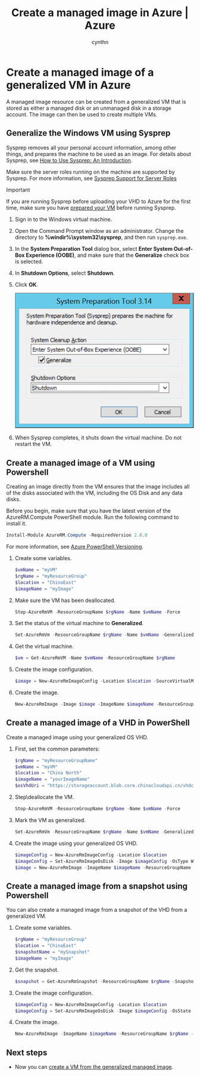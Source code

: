﻿---
title: Create a managed image in Azure | Azure
description: Create a managed image of a generalized VM or VHD in Azure. Images can be used to create multiple VMs that use managed disks. 
services: virtual-machines-windows
documentationcenter: ''
author: cynthn
manager: timlt
editor: ''
tags: azure-resource-manager

ms.assetid: 
ms.service: virtual-machines-windows
ms.workload: infrastructure-services
ms.tgt_pltfrm: vm-windows
ms.devlang: na
ms.topic: article
origin.date: 02/27/2017
ms.date: 07/10/2017
ms.author: v-dazen

---
# Create a managed image of a generalized VM in Azure

A managed image resource can be created from a generalized VM that is stored as either a managed disk or an unmanaged disk in a storage account. The image can then be used to create multiple VMs. 

## Generalize the Windows VM using Sysprep

Sysprep removes all your personal account information, among other things, and prepares the machine to be used as an image. For details about Sysprep, see [How to Use Sysprep: An Introduction](http://technet.microsoft.com/library/bb457073.aspx).

Make sure the server roles running on the machine are supported by Sysprep. For more information, see [Sysprep Support for Server Roles](https://msdn.microsoft.com/windows/hardware/commercialize/manufacture/desktop/sysprep-support-for-server-roles)

> [!IMPORTANT]
> If you are running Sysprep before uploading your VHD to Azure for the first time, make sure you have [prepared your VM](prepare-for-upload-vhd-image.md?toc=%2fvirtual-machines%2fwindows%2ftoc.json) before running Sysprep. 
> 
> 

1. Sign in to the Windows virtual machine.
2. Open the Command Prompt window as an administrator. Change the directory to **%windir%\system32\sysprep**, and then run `sysprep.exe`.
3. In the **System Preparation Tool** dialog box, select **Enter System Out-of-Box Experience (OOBE)**, and make sure that the **Generalize** check box is selected.
4. In **Shutdown Options**, select **Shutdown**.
5. Click **OK**.

    ![Start Sysprep](./media/upload-generalized-managed/sysprepgeneral.png)
6. When Sysprep completes, it shuts down the virtual machine. Do not restart the VM.

## Create a managed image of a VM using Powershell

Creating an image directly from the VM ensures that the image includes all of the disks associated with the VM, including the OS Disk and any data disks.

Before you begin, make sure that you have the latest version of the AzureRM.Compute PowerShell module. Run the following command to install it.

```powershell
Install-Module AzureRM.Compute -RequiredVersion 2.6.0
```
For more information, see [Azure PowerShell Versioning](https://docs.microsoft.com/powershell/azure/overview).

1. Create some variables. 
    ```powershell
    $vmName = "myVM"
    $rgName = "myResourceGroup"
    $location = "ChinaEast"
    $imageName = "myImage"
    ```
2. Make sure the VM has been deallocated.

    ```powershell
    Stop-AzureRmVM -ResourceGroupName $rgName -Name $vmName -Force
    ```

3. Set the status of the virtual machine to **Generalized**. 

    ```powershell
    Set-AzureRmVm -ResourceGroupName $rgName -Name $vmName -Generalized
    ```

4. Get the virtual machine. 

    ```powershell
    $vm = Get-AzureRmVM -Name $vmName -ResourceGroupName $rgName
    ```

5. Create the image configuration.

    ```powershell
    $image = New-AzureRmImageConfig -Location $location -SourceVirtualMachineId $vm.ID 
    ```
6. Create the image.

    ```powershell
    New-AzureRmImage -Image $image -ImageName $imageName -ResourceGroupName $rgName
    ```	

## Create a managed image of a VHD in PowerShell

Create a managed image using your generalized OS VHD.

1.  First, set the common parameters:

    ```powershell
    $rgName = "myResourceGroupName"
    $vmName = "myVM"
    $location = "China North" 
    $imageName = "yourImageName"
    $osVhdUri = "https://storageaccount.blob.core.chinacloudapi.cn/vhdcontainer/osdisk.vhd"
    ```
2. Step\deallocate the VM.

    ```powershell
    Stop-AzureRmVM -ResourceGroupName $rgName -Name $vmName -Force
    ```

3. Mark the VM as generalized.

    ```powershell
    Set-AzureRmVm -ResourceGroupName $rgName -Name $vmName -Generalized	
    ```
4.  Create the image using your generalized OS VHD.

    ```powershell
    $imageConfig = New-AzureRmImageConfig -Location $location
    $imageConfig = Set-AzureRmImageOsDisk -Image $imageConfig -OsType Windows -OsState Generalized -BlobUri $osVhdUri
    $image = New-AzureRmImage -ImageName $imageName -ResourceGroupName $rgName -Image $imageConfig
    ```

## Create a managed image from a snapshot using Powershell

You can also create a managed image from a snapshot of the VHD from a generalized VM.

1. Create some variables. 

    ```powershell
    $rgName = "myResourceGroup"
    $location = "ChinaEast"
    $snapshotName = "mySnapshot"
    $imageName = "myImage"
    ```

2. Get the snapshot.

   ```powershell
   $snapshot = Get-AzureRmSnapshot -ResourceGroupName $rgName -SnapshotName $snapshotName
   ```

3. Create the image configuration.

    ```powershell
    $imageConfig = New-AzureRmImageConfig -Location $location
    $imageConfig = Set-AzureRmImageOsDisk -Image $imageConfig -OsState Generalized -OsType Windows -SnapshotId $snapshot.Id
    ```
4. Create the image.

    ```powershell
    New-AzureRmImage -ImageName $imageName -ResourceGroupName $rgName -Image $imageConfig
    ```	

## Next steps
- Now you can [create a VM from the generalized managed image](create-vm-generalized-managed.md?toc=%2fvirtual-machines%2fwindows%2ftoc.json).
